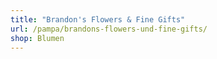 ```yaml
---
title: "Brandon's Flowers & Fine Gifts"
url: /pampa/brandons-flowers-und-fine-gifts/
shop: Blumen
---
```

